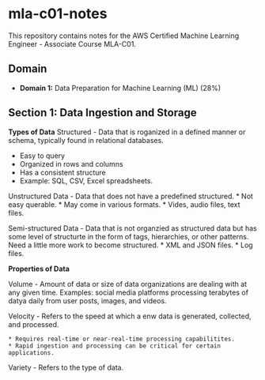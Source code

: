 # mla-c01-notes
This repository contains notes for the AWS Certified Machine Learning Engineer - Associate Course MLA-C01.

## Domain
* <b>Domain 1:</b> Data Preparation for Machine Learning (ML) (28%)

## Section 1: Data Ingestion and Storage

<b>Types of Data</b>
Structured - Data that is roganized in a defined manner or schema, typically found in relational databases.
- Easy to query
- Organized in rows and columns
- Has a consistent structure
- Example: SQL, CSV, Excel spreadsheets.

Unstructured Data - Data that does not have a predefined structured.
    * Not easy querable.
    * May come in various formats.
    * Vides, audio files, text files.

Semi-structured Data - Data that is not organzied as structured data but has some level of structurte in the form of tags, hierarchies, or other patterns. Need a little more work to become structured.
    * XML and JSON files.
    * Log files.

<b> Properties of Data </b>

Volume - Amount of data or size of data organizations are dealing with at any given time.
    Examples: social media platforms processing terabytes of datya daily from user posts, images, and videos.

Velocity - Refers to the speed at which a enw data is generated, collected, and processed. 

    * Requires real-time or near-real-time processing capabilitites.
    * Rapid ingestion and processing can be critical for certain applications.
    
Variety - Refers to the type of data.